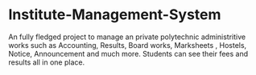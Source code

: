 # Institute-Management-System

An fully fledged project to manage an private polytechnic administritive works such as Accounting, Results, Board works, Marksheets , Hostels, Notice, Announcement and much more. 
Students can see their fees and results all in one place. 
